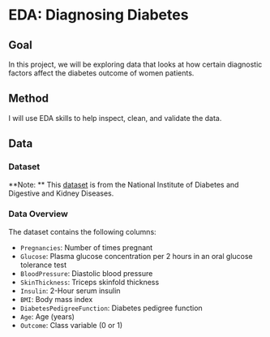 # EDA: Diagnosing Diabetes

## Goal

In this project, we will be exploring data that looks at how certain diagnostic factors affect the diabetes outcome of women patients.

## Method

I will use EDA skills to help inspect, clean, and validate the data.

## Data

### Dataset

**Note: ** This [dataset](https://www.kaggle.com/datasets/uciml/pima-indians-diabetes-database) is from the National Institute of Diabetes and Digestive and Kidney Diseases.

### Data Overview

The dataset contains the following columns:

- `Pregnancies`: Number of times pregnant
- `Glucose`: Plasma glucose concentration per 2 hours in an oral glucose tolerance test
- `BloodPressure`: Diastolic blood pressure
- `SkinThickness`: Triceps skinfold thickness
- `Insulin`: 2-Hour serum insulin
- `BMI`: Body mass index
- `DiabetesPedigreeFunction`: Diabetes pedigree function
- `Age`: Age (years)
- `Outcome`: Class variable (0 or 1)
